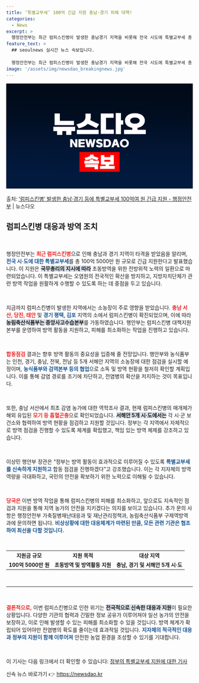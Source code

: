 ```yaml
---
title: ‘특별교부세’ 100억 긴급 지원 충남·경기 피해 대책!
categories:
  - News
excerpt: >
  행정안전부는 최근 럼피스킨병이 발생한 충남경기 지역을 비롯해 전국 시도에 특별교부세 총 100억 5000만 …
feature_text: >
  ## seoulnews 실시간 뉴스 속보입니다.

  행정안전부는 최근 럼피스킨병이 발생한 충남경기 지역을 비롯해 전국 시도에 특별교부세 총 100억 5000만 …
image: '/assets/img/newsdao_breakingnews.jpg'
---
```


![뉴스다오 속보](/assets/img/newsdao_breakingnews.jpg)

<p>출처: <a href="https://newsdao.kr/2266" rel="dofollow">‘럼피스킨병’ 발생한 충남·경기 등에 특별교부세 100억여 원 긴급 지원 - 행정안전부</a> | 뉴스다오</p>

<h2 data-ke-size="size26">럼피스킨병 대응과 방역 조치</h2>

<p data-ke-size="size16">&nbsp;</p>

행정안전부는 <b><span style="color: #ee2323;">최근 럼피스킨병</span></b>으로 인해 충남과 경기 지역이 타격을 받았음을 알리며, <b><span style="color: #1a5490;">전국 시·도에 대한 특별교부세</span></b>를 총 100억 5000만 원 규모로 긴급 지원한다고 발표했습니다. 이 지원은 <b><span style="background-color: #21538527;">국무총리의 지시에 따라</span></b> 초동방역을 위한 전방위적 노력의 일환으로 마련되었습니다. 이 특별교부세는 오염원의 전국적인 확산을 방지하고, 지방자치단체가 관련 방역 작업을 원활하게 수행할 수 있도록 하는 데 중점을 두고 있습니다.

<p data-ke-size="size16">&nbsp;</p>

지금까지 럼피스킨병이 발생한 지역에서는 소농장이 주로 영향을 받았습니다. <b><span style="color: #ee2323;">충남 서산, 당진, 태안</span></b> 및 <b><span style="color: #1a5490;">경기 평택, 김포</span></b> 지역의 소에서 럼피스킨병이 확진되었으며, 이에 따라 <b><span style="background-color: #21538527;">농림축산식품부는 중앙사고수습본부</span></b>를 가동하였습니다. 행안부는 럼피스킨병 대책지원본부를 운영하여 방역 활동을 지원하고, 피해를 최소화하는 작업을 진행하고 있습니다.

<p data-ke-size="size16">&nbsp;</p>

<b><span style="color: #ee2323;">합동점검</span></b> 결과는 향후 방역 활동의 중요성을 입증해 줄 전망입니다. 행안부와 농식품부는 인천, 경기, 충남, 전북, 전남 등 5개 서해안 지역의 소농장에 대한 점검을 실시할 예정이며, <b><span style="color: #1a5490;">농식품부와 검역본부 등의 협업</span></b>으로 소독 및 방역 현황을 철저히 확인할 계획입니다. 이를 통해 감염 경로를 조기에 차단하고, 전염병의 확산을 저지하는 것이 목표입니다.

<p data-ke-size="size16">&nbsp;</p>

또한, 충남 서산에서 최초 감염 농가에 대한 역학조사 결과, 현재 럼피스킨병의 매개체가 해외 유입된 <b><span style="color: #ee2323;">모기 등 흡혈곤충</span></b>으로 확인되었습니다. <b><span style="background-color: #21538527;">서해안 5개 시·도에서는</span></b> 각 시·군 보건소와 협력하여 방역 현황을 점검하고 지원할 것입니다. 정부는 각 지역에서 자체적으로 방역 점검을 진행할 수 있도록 체계를 확립했고, 책임 있는 방역 체제를 강조하고 있습니다.

<p data-ke-size="size16">&nbsp;</p>

이상민 행안부 장관은 “정부는 방역 활동이 효과적으로 이루어질 수 있도록 <b><span style="color: #1a5490;">특별교부세를 신속하게 지원하고</span></b> 합동 점검을 진행하겠다”고 강조했습니다. 이는 각 지자체의 방역 역량을 극대화하고, 국민의 안전을 확보하기 위한 노력으로 이해될 수 있습니다. 

<p data-ke-size="size16">&nbsp;</p>

<b><span style="color: #ee2323;">당국은</span></b> 이번 방역 작업을 통해 럼피스킨병의 피해를 최소화하고, 앞으로도 지속적인 점검과 지원을 통해 지역 농가의 안전을 지키겠다는 의지를 보이고 있습니다. 추가 문의 사항은 행정안전부 가축질병재난대응과 및 재난관리정책과, 농림축산식품부 구제역방역과에 문의하면 됩니다. <b><span style="color: #1a5490;">비상상황에 대한 대응체계가 마련된 만큼, 모든 관련 기관은 협조하여 최선을 다할 것입니다.</span></b>

<p data-ke-size="size16">&nbsp;</p>

<table>
<tr>
<td style="text-align: center; height: 17px;"><b>지원금 규모</b></td>
<td style="text-align: center; height: 17px;"><b>지원 목적</b></td>
<td style="text-align: center; height: 17px;"><b>대상 지역</b></td>
</tr>
<tr>
<td style="text-align: center; height: 17px;"><b>100억 5000만 원</b></td>
<td style="text-align: center; height: 17px;"><b>초동방역 및 방역활동 지원</b></td>
<td style="text-align: center; height: 17px;"><b>충남, 경기 및 서해안 5개 시·도</b></td>
</tr>
</table>

<p data-ke-size="size16">&nbsp;</p> 

<hr> 

<p data-ke-size="size16">&nbsp;</p>

<b><span style="color: #ee2323;">결론적으로,</span></b> 이번 럼피스킨병으로 인한 위기는 <b><span style="background-color: #21538527;">전국적으로 신속한 대응과 지원</span></b>이 필요한 상황입니다. 다양한 기관의 협력과 긴밀한 정보 공유가 이루어져야 일선 농가의 안전을 보장하고, 이로 인해 발생할 수 있는 피해를 최소화할 수 있을 것입니다. 방역 체계가 확립되어 있어야만 전염병의 확도를 줄이는데 효과적일 것입니다. <b><span style="color: #1a5490;">지자체의 적극적인 대응과 정부의 지원이 함께 이루어져</span></b> 안전한 농업 환경을 조성할 수 있기를 기대합니다. 

<p data-ke-size="size16">&nbsp;</p> 

이 기사는 다음 링크에서 더 확인할 수 있습니다: [정부의 특별교부세 지원에 대한 기사](https://newsdao.kr/2266) 

신속 뉴스 바로가기 👉 <a href="https://newsdao.kr" rel="dofollow">https://newsdao.kr</a>


